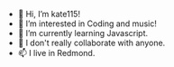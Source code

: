 - 👋 Hi, I’m kate115!
- 👀 I’m interested in Coding and music!
- 🌱 I’m currently learning Javascript.
- 💞️ I don't really collaborate with anyone.
- 📫 I live in Redmond.

